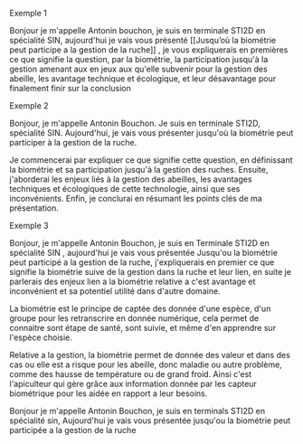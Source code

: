 
Exemple 1

Bonjour je m'appelle Antonin bouchon, je suis en terminale STI2D en spécialité SIN, aujourd'hui je vais vous présenté [[Jusqu’où la biométrie peut participe a la gestion de la ruche]] , je vous expliquerais en premières ce que signifie la question, par la biométrie, la participation jusqu'à la gestion amenant aux en jeux aux qu'elle subvenir pour la gestion des abeille, les avantage technique et écologique, et leur désavantage pour finalement finir sur la conclusion

Exemple 2


Bonjour, je m'appelle Antonin Bouchon. Je suis en terminale STI2D, spécialité SIN. Aujourd'hui, je vais vous présenter jusqu'où la biométrie peut participer à la gestion de la ruche.

Je commencerai par expliquer ce que signifie cette question, en définissant la biométrie et sa participation jusqu'à la gestion des ruches. Ensuite, j'aborderai les enjeux liés à la gestion des abeilles, les avantages techniques et écologiques de cette technologie, ainsi que ses inconvénients. Enfin, je conclurai en résumant les points clés de ma présentation.

Exemple 3


Bonjour, je m'appelle Antonin Bouchon, je suis en Terminale STI2D en spécialité SIN , aujourd'hui je vais vous présentée Jusqu'ou la biométrie peut participé a la gestion de la ruche, j'expliquerais en premier ce que signifie la biométrie suive de la gestion dans la ruche et leur lien, en suite je parlerais des enjeux lien a la biométrie relative a c'est avantage et inconvénient et sa potentiel utilité dans d'autre domaine.

La biométrie est le principe de captée des donnée d'une espèce, d'un groupe pour les retranscrire en donnée numérique, cela permet de connaitre sont étape de santé, sont suivie, et même d'en apprendre sur l'espèce choisie.

Relative a la gestion, la biométrie permet de donnée des valeur et dans des cas ou elle est a risque pour les abeille, donc maladie ou autre problème, comme des hausse de température ou de grand froid. Ainsi c'est l'apiculteur qui gère grâce aux information donnée par les capteur biométrique pour les aidée en rapport a leur besoins.



Bonjour je m'appelle Antonin Bouchon, je suis en terminals STI2D en spécialité sin, Aujourd'hui je vais vous présentée jusqu'ou la biométrie peut participée a la gestion de la ruche
